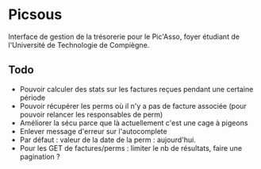 # Picsous

Interface de gestion de la trésorerie pour le Pic'Asso, foyer étudiant de l'Université de Technologie de Compiègne.

## Todo

* Pouvoir calculer des stats sur les factures reçues pendant une certaine période
* Pouvoir récupérer les perms où il n'y a pas de facture associée (pour pouvoir relancer les responsables de perm)
* Améliorer la sécu parce que là actuellement c'est une cage à pigeons
* Enlever message d'erreur sur l'autocomplete
* Par défaut : valeur de la date de la perm : aujourd'hui.
* Pour les GET de factures/perms : limiter le nb de résultats, faire une pagination ?
